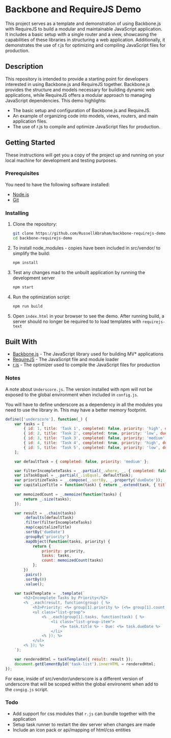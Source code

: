 # Backbone and RequireJS Demo

This project serves as a template and demonstration of using Backbone.js with RequireJS to build a modular and maintainable JavaScript application. It includes a basic setup with a single router and a view, showcasing the capabilities of these libraries in structuring a web application. Additionally, it demonstrates the use of r.js for optimizing and compiling JavaScript files for production.

## Description

This repository is intended to provide a starting point for developers interested in using Backbone.js and RequireJS together. Backbone.js provides the structure and models necessary for building dynamic web applications, while RequireJS offers a modular approach to managing JavaScript dependencies. This demo highlights:

- The basic setup and configuration of Backbone.js and RequireJS.
- An example of organizing code into models, views, routers, and main application files.
- The use of r.js to compile and optimize JavaScript files for production.

## Getting Started

These instructions will get you a copy of the project up and running on your local machine for development and testing purposes.

### Prerequisites

You need to have the following software installed:

- [Node.js](https://nodejs.org/)
- [Git](https://git-scm.com/)

### Installing

1. Clone the repository:

    ```sh
    git clone https://github.com/RussellAbraham/backbone-requirejs-demo.git
    cd backbone-requirejs-demo
    ```

2. To install node_modules - copies have been included in src/vendor/ to simplify the build:

    ```sh
    npm install
    ```

3. Test any changes mad to the unbuilt application by running the development server

    ```sh
    npm start
    ```

4. Run the optimization script:

    ```sh
    npm run build
    ```

5. Open `index.html` in your browser to see the demo. After running build, a server should no longer be required to to load templates with `requirejs-text`

## Built With

- [Backbone.js](https://backbonejs.org/) - The JavaScript library used for building MV* applications
- [RequireJS](https://requirejs.org/) - The JavaScript file and module loader
- [r.js](https://requirejs.org/docs/optimization.html) - The optimizer used to compile the JavaScript files for production

### Notes

A note about `Underscore.js`. The version installed with npm will not be exposed to the global environment when included in `config.js`. 

You will have to define underscore as a dependency in all the modules you need to use the library in. This may have a better memory footprint. 

```javascript
define(['underscore'], function(_) {
    var tasks = [
        { id: 1, title: 'Task 1', completed: false, priority: 'high', dueDate: '2024-06-25' },
        { id: 2, title: 'Task 2', completed: true, priority: 'low', dueDate: '2024-06-20' },
        { id: 3, title: 'Task 3', completed: false, priority: 'medium', dueDate: '2024-06-22' },
        { id: 4, title: 'Task 4', completed: true, priority: 'high', dueDate: '2024-06-21' },
        { id: 5, title: 'Task 5', completed: false, priority: 'low', dueDate: '2024-06-23' }
    ];

    var defaultTask = { completed: false, priority: 'medium' };

    var filterIncompleteTasks = _.partial(_.where, _, { completed: false });
    var isTaskEqual = _.partial(_.isEqual, defaultTask);
    var prioritizeTasks = _.compose(_.sortBy, _.property('dueDate'));
    var capitalizeTitle = function(task) { return _.extend(task, { title: task.title.toUpperCase() }); };
    
    var memoizedCount = _.memoize(function(tasks) {
        return _.size(tasks);
    });

    var result = _.chain(tasks)
        .defaults(defaultTask)
        .filter(filterIncompleteTasks)
        .map(capitalizeTitle)
        .sortBy('dueDate')
        .groupBy('priority')
        .mapObject(function(tasks, priority) {
            return {
                priority: priority,
                tasks: tasks,
                count: memoizedCount(tasks)
            };
        })
        .pairs()
        .sortBy(0)
        .value();

    var taskTemplate = _.template(`
        <h2>Incomplete Tasks by Priority</h2>
        <% _.each(result, function(group) { %>
            <h3>Priority: <%= group[1].priority %> (<%= group[1].count %>)</h3>
            <ul class="list-group">
                <% _.each(group[1].tasks, function(task) { %>
                    <li class="list-group-item">
                        <%= task.title %> - Due: <%= task.dueDate %>
                    </li>
                <% }); %>
            </ul>
        <% }); %>
    `);

    var renderedHtml = taskTemplate({ result: result });
    document.getElementById('task-list').innerHTML = renderedHtml;
});
```
For ease, inside of src/vendor/underscore is a different version of underscore that will be scoped within the global environemt when add to the `congig.js` script. 

### Todo

- Add support for css modules that `r.js` can bundle together with the application
- Setup task runner to restart the dev server when changes are made
- Include an icon pack or api/mapping of html/css entities